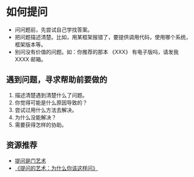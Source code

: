 # 如何提问
* 问问题前，先尝试自己学找答案。
* 把问题描述清楚。比如，用某框架报错了，要提供调用代码，使用哪个系统，框架版本等。
* 别问没有价值的问题。如：你推荐的那本 《XXX》 有电子版吗，请发我 XXXX 邮箱。

## 遇到问题，寻求帮助前要做的
1. 描述清楚遇到清楚什么了问题。
1. 你觉得可能是什么原因导致的？
1. 尝试过用什么方法去解决。
1. 为什么没能解决？
1. 需要获得怎样的协助。

## 资源推荐
* [提问是门艺术](http://www.fefork.com/tiwen/)
* [《提问的艺术：为什么你该这样问》](https://item.jd.com/11377256.html)
